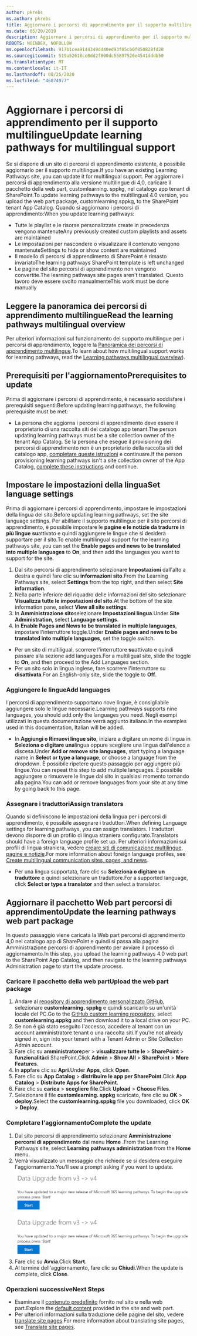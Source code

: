 ```yaml
---
author: pkrebs
ms.author: pkrebs
title: Aggiornare i percorsi di apprendimento per il supporto multilingue
ms.date: 05/20/2019
description: Aggiornare i percorsi di apprendimento per il supporto multilingue
ROBOTS: NOINDEX, NOFOLLOW
ms.openlocfilehash: 917b1cea9144349dd40ed93f05cb0f850828fd28
ms.sourcegitcommit: 519a52618ce8dd2f800dc55897526e4541dddb50
ms.translationtype: MT
ms.contentlocale: it-IT
ms.lasthandoff: 08/25/2020
ms.locfileid: "46874977"
---
```

# <a name="update-learning-pathways-for-multilingual-support"></a><span data-ttu-id="1e487-103">Aggiornare i percorsi di apprendimento per il supporto multilingue</span><span class="sxs-lookup"><span data-stu-id="1e487-103">Update learning pathways for multilingual support</span></span>
<span data-ttu-id="1e487-104">Se si dispone di un sito di percorsi di apprendimento esistente, è possibile aggiornarlo per il supporto multilingue.</span><span class="sxs-lookup"><span data-stu-id="1e487-104">If you have an existing Learning Pathways site, you can update it for multilingual support.</span></span> <span data-ttu-id="1e487-105">Per aggiornare i percorsi di apprendimento alla versione multilingue di 4,0, caricare il pacchetto della web part, customlearning. sppkg, nel catalogo app tenant di SharePoint.</span><span class="sxs-lookup"><span data-stu-id="1e487-105">To update learning pathways to the multilingual 4.0 version, you upload the web part package, customlearning.sppkg, to the SharePoint tenant App Catalog.</span></span> <span data-ttu-id="1e487-106">Quando si aggiornano i percorsi di apprendimento:</span><span class="sxs-lookup"><span data-stu-id="1e487-106">When you update learning pathways:</span></span>  

- <span data-ttu-id="1e487-107">Tutte le playlist e le risorse personalizzate create in precedenza vengono mantenute</span><span class="sxs-lookup"><span data-stu-id="1e487-107">Any previously created custom playlists and assets are maintained</span></span>
- <span data-ttu-id="1e487-108">Le impostazioni per nascondere o visualizzare il contenuto vengono mantenute</span><span class="sxs-lookup"><span data-stu-id="1e487-108">Settings to hide or show content are maintained</span></span>
- <span data-ttu-id="1e487-109">Il modello di percorsi di apprendimento di SharePoint è rimasto invariato</span><span class="sxs-lookup"><span data-stu-id="1e487-109">The learning pathways SharePoint template is left unchanged</span></span>
- <span data-ttu-id="1e487-110">Le pagine del sito percorsi di apprendimento non vengono convertite.</span><span class="sxs-lookup"><span data-stu-id="1e487-110">The learning pathways site pages aren't translated.</span></span> <span data-ttu-id="1e487-111">Questo lavoro deve essere svolto manualmente</span><span class="sxs-lookup"><span data-stu-id="1e487-111">This work must be done manually</span></span>

## <a name="read-the-learning-pathways-multilingual-overview"></a><span data-ttu-id="1e487-112">Leggere la panoramica dei percorsi di apprendimento multilingue</span><span class="sxs-lookup"><span data-stu-id="1e487-112">Read the learning pathways multilingual overview</span></span>
<span data-ttu-id="1e487-113">Per ulteriori informazioni sul funzionamento del supporto multilingue per i percorsi di apprendimento, leggere la [Panoramica dei percorsi di apprendimento multilingue](custom_overview_ml.md).</span><span class="sxs-lookup"><span data-stu-id="1e487-113">To learn about how multilingual support works for learning pathways, read the [Learning pathways multilingual overview](custom_overview_ml.md)).</span></span> 

## <a name="prerequisites-to-update"></a><span data-ttu-id="1e487-114">Prerequisiti per l'aggiornamento</span><span class="sxs-lookup"><span data-stu-id="1e487-114">Prerequisites to update</span></span>
<span data-ttu-id="1e487-115">Prima di aggiornare i percorsi di apprendimento, è necessario soddisfare i prerequisiti seguenti:</span><span class="sxs-lookup"><span data-stu-id="1e487-115">Before updating learning pathways, the following prerequisite must be met:</span></span>
- <span data-ttu-id="1e487-116">La persona che aggiorna i percorsi di apprendimento deve essere il proprietario di una raccolta siti del catalogo app tenant.</span><span class="sxs-lookup"><span data-stu-id="1e487-116">The person updating learning pathways must be a site collection owner of the tenant App Catalog.</span></span> <span data-ttu-id="1e487-117">Se la persona che esegue il provisioning dei percorsi di apprendimento non è un proprietario della raccolta siti del catalogo app, [completare queste istruzioni](addappadmin.md) e continuare.</span><span class="sxs-lookup"><span data-stu-id="1e487-117">If the person provisioning learning pathways isn't a site collection owner of the App Catalog, [complete these instructions](addappadmin.md) and continue.</span></span> 

## <a name="set-language-settings"></a><span data-ttu-id="1e487-118">Impostare le impostazioni della lingua</span><span class="sxs-lookup"><span data-stu-id="1e487-118">Set language settings</span></span> 
<span data-ttu-id="1e487-119">Prima di aggiornare i percorsi di apprendimento, impostare le impostazioni della lingua del sito.</span><span class="sxs-lookup"><span data-stu-id="1e487-119">Before updating learning pathways, set the site language settings.</span></span> <span data-ttu-id="1e487-120">Per abilitare il supporto multilingue per il sito percorsi di apprendimento, è possibile impostare le **pagine e le notizie da tradurre in più lingue** **su**attivato e quindi aggiungere le lingue che si desidera supportare per il sito.</span><span class="sxs-lookup"><span data-stu-id="1e487-120">To enable multilingual support for the learning pathways site, you can set the **Enable pages and news to be translated into multiple languages** to **On**, and then add the languages you want to support for the site.</span></span>
1.  <span data-ttu-id="1e487-121">Dal sito percorsi di apprendimento selezionare **Impostazioni** dall'alto a destra e quindi fare clic su **informazioni sito**.</span><span class="sxs-lookup"><span data-stu-id="1e487-121">From the Learning Pathways site, select **Settings** from the top right, and then select **Site information**.</span></span>
2.  <span data-ttu-id="1e487-122">Nella parte inferiore del riquadro delle informazioni del sito selezionare **Visualizza tutte le impostazioni del sito**.</span><span class="sxs-lookup"><span data-stu-id="1e487-122">At the bottom of the site information pane, select **View all site settings**.</span></span>
3.  <span data-ttu-id="1e487-123">In **Amministrazione sito**selezionare **Impostazioni lingua**.</span><span class="sxs-lookup"><span data-stu-id="1e487-123">Under **Site Administration**, select **Language settings**.</span></span>
4.  <span data-ttu-id="1e487-124">In **Enable Pages and News to be translated in multiple languages**, impostare l'interruttore toggle.</span><span class="sxs-lookup"><span data-stu-id="1e487-124">Under **Enable pages and news to be translated into multiple languages**, set the toggle switch.</span></span> 
- <span data-ttu-id="1e487-125">Per un sito di multiligual, scorrere l'interruttore **su**attivato e quindi passare alla sezione add languages.</span><span class="sxs-lookup"><span data-stu-id="1e487-125">For a multiligual site, slide the toggle to **On**, and then proceed to the Add Languages section.</span></span> 
- <span data-ttu-id="1e487-126">Per un sito solo in lingua inglese, fare scorrere l'interruttore su **disattivata**.</span><span class="sxs-lookup"><span data-stu-id="1e487-126">For an English-only site, slide the toggle to **Off**.</span></span>

### <a name="add-languages"></a><span data-ttu-id="1e487-127">Aggiungere le lingue</span><span class="sxs-lookup"><span data-stu-id="1e487-127">Add languages</span></span>
<span data-ttu-id="1e487-128">I percorsi di apprendimento supportano nove lingue, è consigliabile aggiungere solo le lingue necessarie.</span><span class="sxs-lookup"><span data-stu-id="1e487-128">Learning pathways supports nine languages, you should add only the languages you need.</span></span> <span data-ttu-id="1e487-129">Negli esempi utilizzati in questa documentazione verrà aggiunto italiano.</span><span class="sxs-lookup"><span data-stu-id="1e487-129">In the examples used in this documentation, Italian will be added.</span></span> 
- <span data-ttu-id="1e487-130">In **Aggiungi o Rimuovi lingue sito**, iniziare a digitare un nome di lingua in **Seleziona o digitare una**lingua oppure scegliere una lingua dall'elenco a discesa.</span><span class="sxs-lookup"><span data-stu-id="1e487-130">Under **Add or remove site languages**, start typing a language name in **Select or type a language**, or choose a language from the dropdown.</span></span> <span data-ttu-id="1e487-131">È possibile ripetere questo passaggio per aggiungere più lingue.</span><span class="sxs-lookup"><span data-stu-id="1e487-131">You can repeat this step to add multiple languages.</span></span> <span data-ttu-id="1e487-132">È possibile aggiungere o rimuovere le lingue dal sito in qualsiasi momento tornando alla pagina.</span><span class="sxs-lookup"><span data-stu-id="1e487-132">You can add or remove languages from your site at any time by going back to this page.</span></span>
 
### <a name="assign-translators"></a><span data-ttu-id="1e487-133">Assegnare i traduttori</span><span class="sxs-lookup"><span data-stu-id="1e487-133">Assign translators</span></span>
<span data-ttu-id="1e487-134">Quando si definiscono le impostazioni della lingua per i percorsi di apprendimento, è possibile assegnare i traduttori.</span><span class="sxs-lookup"><span data-stu-id="1e487-134">When defining Language settings for learning pathways, you can assign translators.</span></span> <span data-ttu-id="1e487-135">I traduttori devono disporre di un profilo di lingua straniera configurato.</span><span class="sxs-lookup"><span data-stu-id="1e487-135">Translators should have a foreign language profile set up.</span></span> <span data-ttu-id="1e487-136">Per ulteriori informazioni sui profili di lingua straniera, vedere [creare siti di comunicazione multilingue, pagine e notizie](https://support.office.com/article/2bb7d610-5453-41c6-a0e8-6f40b3ed750c).</span><span class="sxs-lookup"><span data-stu-id="1e487-136">For more information about foreign language profiles, see [Create multilingual communication sites, pages, and news](https://support.office.com/article/2bb7d610-5453-41c6-a0e8-6f40b3ed750c).</span></span>  
- <span data-ttu-id="1e487-137">Per una lingua supportata, fare clic su **Seleziona o digitare un traduttore** e quindi selezionare un traduttore.</span><span class="sxs-lookup"><span data-stu-id="1e487-137">For a supported language, click **Select or type a translator** and then select a translator.</span></span> 

## <a name="update-the-learning-pathways-web-part-package"></a><span data-ttu-id="1e487-138">Aggiornare il pacchetto Web part percorsi di apprendimento</span><span class="sxs-lookup"><span data-stu-id="1e487-138">Update the learning pathways web part package</span></span>
<span data-ttu-id="1e487-139">In questo passaggio viene caricata la Web part percorsi di apprendimento 4,0 nel catalogo app di SharePoint e quindi si passa alla pagina Amministrazione percorsi di apprendimento per avviare il processo di aggiornamento.</span><span class="sxs-lookup"><span data-stu-id="1e487-139">In this step, you upload the learning pathways 4.0 web part to the SharePoint App Catalog, and then navigate to the learning pathways Administration page to start the update process.</span></span>

### <a name="upload-the-web-part-package"></a><span data-ttu-id="1e487-140">Caricare il pacchetto della web part</span><span class="sxs-lookup"><span data-stu-id="1e487-140">Upload the web part package</span></span>
1.  <span data-ttu-id="1e487-141">Andare al [repository di apprendimento personalizzato GitHub](https://github.com/pnp/custom-learning-office-365/tree/master/webpart), selezionare **customlearning. sppkg** e quindi scaricarlo su un'unità locale del PC.</span><span class="sxs-lookup"><span data-stu-id="1e487-141">Go to the [GitHub custom learning repository](https://github.com/pnp/custom-learning-office-365/tree/master/webpart), select **customlearning.sppkg** and then download it to a local drive on your PC.</span></span> 
2.  <span data-ttu-id="1e487-142">Se non è già stato eseguito l'accesso, accedere al tenant con un account amministratore tenant o una raccolta siti.</span><span class="sxs-lookup"><span data-stu-id="1e487-142">If you’re not already signed in, sign into your tenant with a Tenant Admin or Site Collection Admin account.</span></span> 
3.  <span data-ttu-id="1e487-143">Fare clic su **amministratore**per  >  **visualizzare tutte le**  >  **SharePoint**  >  **funzionalità**di SharePoint.</span><span class="sxs-lookup"><span data-stu-id="1e487-143">Click **Admin** > **Show All** > **SharePoint** > **More Features**.</span></span> 
4.  <span data-ttu-id="1e487-144">In **app**fare clic su **Apri**.</span><span class="sxs-lookup"><span data-stu-id="1e487-144">Under **Apps**, click **Open**.</span></span> 
5.  <span data-ttu-id="1e487-145">Fare clic su **App Catalog**  >  **distribuire le app per SharePoint**.</span><span class="sxs-lookup"><span data-stu-id="1e487-145">Click **App Catalog** > **Distribute Apps for SharePoint**.</span></span> 
6.  <span data-ttu-id="1e487-146">Fare clic su **carica**  >  **scegliere file**.</span><span class="sxs-lookup"><span data-stu-id="1e487-146">Click **Upload** > **Choose Files**.</span></span> 
7.  <span data-ttu-id="1e487-147">Selezionare il file **customlearning. sppkg** scaricato, fare clic su **OK**  >  **deploy**.</span><span class="sxs-lookup"><span data-stu-id="1e487-147">Select the **customlearning.sppkg** file you downloaded, click **OK** > **Deploy**.</span></span> 

### <a name="complete-the-update"></a><span data-ttu-id="1e487-148">Completare l'aggiornamento</span><span class="sxs-lookup"><span data-stu-id="1e487-148">Complete the update</span></span>
1.  <span data-ttu-id="1e487-149">Dal sito percorsi di apprendimento selezionare **Amministrazione percorsi di apprendimento** dal menu **Home** .</span><span class="sxs-lookup"><span data-stu-id="1e487-149">From the Learning Pathways site, select **Learning pathways administration** from the **Home** menu.</span></span> 
2.  <span data-ttu-id="1e487-150">Verrà visualizzato un messaggio che richiede se si desidera eseguire l'aggiornamento.</span><span class="sxs-lookup"><span data-stu-id="1e487-150">You’ll see a prompt asking if you want to update.</span></span> 
<span data-ttu-id="1e487-151">![custom_update_adminprompt_ml.png](media/custom_update_adminprompt_ml.png)</span><span class="sxs-lookup"><span data-stu-id="1e487-151">![custom_update_adminprompt_ml.png](media/custom_update_adminprompt_ml.png)</span></span>
3.  <span data-ttu-id="1e487-152">Fare clic su **Avvia**.</span><span class="sxs-lookup"><span data-stu-id="1e487-152">Click **Start**.</span></span> 
4. <span data-ttu-id="1e487-153">Al termine dell'aggiornamento, fare clic su **Chiudi**.</span><span class="sxs-lookup"><span data-stu-id="1e487-153">When the update is complete, click **Close**.</span></span> 

### <a name="next-steps"></a><span data-ttu-id="1e487-154">Operazioni successive</span><span class="sxs-lookup"><span data-stu-id="1e487-154">Next Steps</span></span>
- <span data-ttu-id="1e487-155">Esaminare il [contenuto predefinito](custom_exploresite.md) fornito nel sito e nella web part.</span><span class="sxs-lookup"><span data-stu-id="1e487-155">Explore the [default content](custom_exploresite.md) provided in the site and web part.</span></span>
- <span data-ttu-id="1e487-156">Per ulteriori informazioni sulla traduzione delle pagine del sito, vedere [translate site pages](custom_translate_page_ml.md).</span><span class="sxs-lookup"><span data-stu-id="1e487-156">For more information about translating site pages, see [Translate site pages](custom_translate_page_ml.md).</span></span> 

